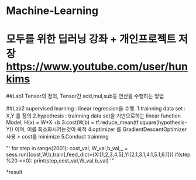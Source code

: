 # Machine-Learning
모두를 위한 딥러닝 강좌 + 개인프로젝트 저장
https://www.youtube.com/user/hunkims
=================================================================

##Lab1
Tensor의 정의, Tensor간 add,mul,sub등 연산을 수행하는 방법

##Lab2
supervised learning : linear regression을 수행.
1.trainning data set : X,Y 를 정의
2.hypothesis : trainning data set을 기반으로하는 linear function Model, H(x) = W*X +b
3.cost(W,b) = tf.reduce_mean(tf.square(hypothesis-Y)) 이며, 이를 최소화시키는것이 목적
4.optimizer 를 GradientDescentOptimizer 사용 > cost를 minimize
5.Conduct trainning

"'
for step in range(2001):
	cost_val, W_val,b_val,_ = sess.run([cost,W,b,train],feed_dict={X:[1,2,3,4,5],Y:[2.1,3.1,4.1,5.1,6.1]})
	if(step %20 ==0):
		print(step,cost_val,W_val,b_val)
'"

*result
